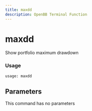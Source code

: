 ```yaml
---
title: maxdd
description: OpenBB Terminal Function
---
```


# maxdd

Show portfolio maximum drawdown

### Usage 
```python
usage: maxdd
```

## Parameters

This command has no parameters


